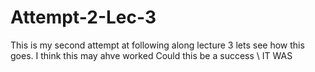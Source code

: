 # Attempt-2-Lec-3
This is my second attempt at following along lecture 3 lets see how this goes.
I think this may ahve worked
Could this be a success \\
IT WAS
